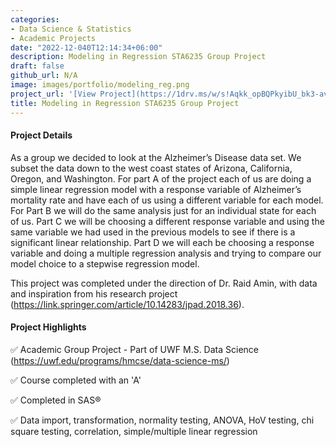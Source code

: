 ```yaml
---
categories:
- Data Science & Statistics
- Academic Projects
date: "2022-12-040T12:14:34+06:00"
description: Modeling in Regression STA6235 Group Project
draft: false
github_url: N/A
image: images/portfolio/modeling_reg.png
project_url: '[View Project](https://1drv.ms/w/s!Aqkk_opBQPkyibU_bk3-avxC1v9NGQ?e=qwAcn7)'
title: Modeling in Regression STA6235 Group Project
---
```


#### Project Details

As a group we decided to look at the Alzheimer’s Disease data set. We subset the data down to the west coast states of Arizona, California, Oregon, and Washington. For part A of the project each of us are doing a simple linear regression model with a response variable of Alzheimer’s mortality rate and have each of us using a different variable for each model. For Part B we will do the same analysis just for an individual state for each of us. Part C we will be choosing a different response variable and using the same variable we had used in the previous models to see if there is a significant linear relationship. Part D we will each be choosing a response variable and doing a multiple regression analysis and trying to compare our model choice to a stepwise regression model.

This project was completed under the direction of Dr. Raid Amin, with data and inspiration from his research project (https://link.springer.com/article/10.14283/jpad.2018.36). 

#### Project Highlights

✅ Academic Group Project - Part of UWF M.S. Data Science (https://uwf.edu/programs/hmcse/data-science-ms/)

✅ Course completed with an 'A'

✅ Completed in SAS®

✅ Data import, transformation, normality testing, ANOVA, HoV testing, chi square testing, correlation, simple/multiple linear regression
